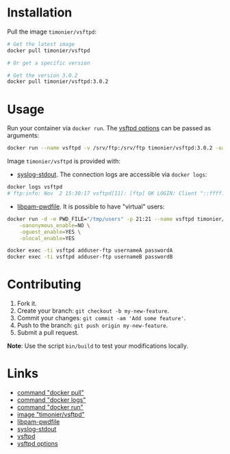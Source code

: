 # Installation

Pull the image `timonier/vsftpd`:

```bash
# Get the latest image
docker pull timonier/vsftpd

# Or get a specific version

# Get the version 3.0.2
docker pull timonier/vsftpd:3.0.2
```

# Usage

Run your container via `docker run`. The [vsftpd options](https://security.appspot.com/vsftpd/vsftpd_conf.html) can be passed as arguments:

```bash
docker run --name vsftpd -v /srv/ftp:/srv/ftp timonier/vsftpd:3.0.2 -oanonymous_enable=YES -osecure_chroot_dir=/srv/ftp
```

Image `timonier/vsftpd` is provided with:

* [syslog-stdout](https://github.com/mauchede/syslog-stdout). The connection logs are accessible via `docker logs`:

```bash
docker logs vsftpd
# ftp:info: Nov  2 15:30:17 vsftpd[11]: [ftp] OK LOGIN: Client "::ffff:127.0.0.1", anon password "anon@localhost"
```

* [libpam-pwdfile](https://github.com/tiwe-de/libpam-pwdfile). It is possible to have "virtual" users:

```bash
docker run -d -e PWD_FILE="/tmp/users" -p 21:21 --name vsftpd timonier/vsftpd:3.0.2 \
    -oanonymous_enable=NO \
    -oguest_enable=YES \
    -olocal_enable=YES

docker exec -ti vsftpd adduser-ftp usernameA passwordA
docker exec -ti vsftpd adduser-ftp usernameB passwordB
```

# Contributing

1. Fork it.
2. Create your branch: `git checkout -b my-new-feature`.
3. Commit your changes: `git commit -am 'Add some feature'`.
4. Push to the branch: `git push origin my-new-feature`.
5. Submit a pull request.

__Note__: Use the script `bin/build` to test your modifications locally.

# Links

* [command "docker pull"](https://docs.docker.com/reference/commandline/pull/)
* [command "docker logs"](https://docs.docker.com/reference/commandline/cli/)
* [command "docker run"](https://docs.docker.com/reference/run/)
* [image "timonier/vsftpd"](https://hub.docker.com/r/timonier/vsftpd/)
* [libpam-pwdfile](https://github.com/tiwe-de/libpam-pwdfile)
* [syslog-stdout](https://github.com/mauchede/syslog-stdout)
* [vsftpd](https://security.appspot.com/vsftpd.html)
* [vsftpd options](https://security.appspot.com/vsftpd/vsftpd_conf.html)
